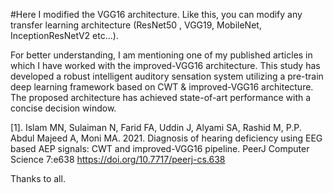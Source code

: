 
#Here I modified the VGG16 architecture. Like this, you can modify any transfer learning architecture (ResNet50 , VGG19, MobileNet, InceptionResNetV2 etc...).

For better understanding, I am mentioning one of my published articles in which I have worked with the improved-VGG16 architecture. This study has developed a robust intelligent auditory sensation system utilizing a pre-train deep learning framework based on CWT & improved-VGG16 architecture. The proposed architecture has achieved state-of-art performance with a concise decision window. 

[1].  Islam MN, Sulaiman N, Farid FA, Uddin J, Alyami SA, Rashid M, P.P. Abdul Majeed A, Moni MA. 2021. Diagnosis of hearing deficiency using EEG based AEP signals: CWT 
       and improved-VGG16 pipeline. PeerJ Computer Science 7:e638 https://doi.org/10.7717/peerj-cs.638

Thanks to all.
